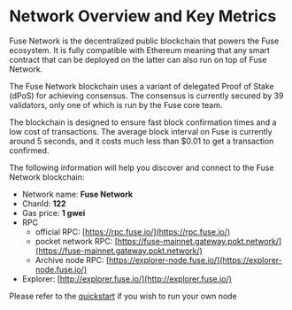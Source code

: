 # Network Overview and Key Metrics

Fuse Network is the decentralized public blockchain that powers the Fuse ecosystem. It is fully compatible with Ethereum meaning that any smart contract that can be deployed on the latter can also run on top of Fuse Network.

The Fuse Network blockchain uses a variant of delegated Proof of Stake \(dPoS\) for achieving consensus. The consensus is currently secured by 39 validators, only one of which is run by the Fuse core team.

The blockchain is designed to ensure fast block confirmation times and a low cost of transactions. The average block interval on Fuse is currently around 5 seconds, and it costs much less than $0.01 to get a transaction confirmed.

The following information will help you discover and connect to the Fuse Network blockchain:   

* Network name: **Fuse Network**
* ChanId: **122**
* Gas price: **1 gwei**
* RPC
  * official RPC: [https://rpc.fuse.io/](https://rpc.fuse.io/)
  * pocket network RPC: [https://fuse-mainnet.gateway.pokt.network/](https://fuse-mainnet.gateway.pokt.network/)
  * Archive node RPC:  [https://explorer-node.fuse.io/](https://explorer-node.fuse.io/)
* Explorer: [http://explorer.fuse.io/](http://explorer.fuse.io/)

Please refer to the [quickstart](https://github.com/fuseio/fuse-network/#using-quickstart) if you wish to run your own node

